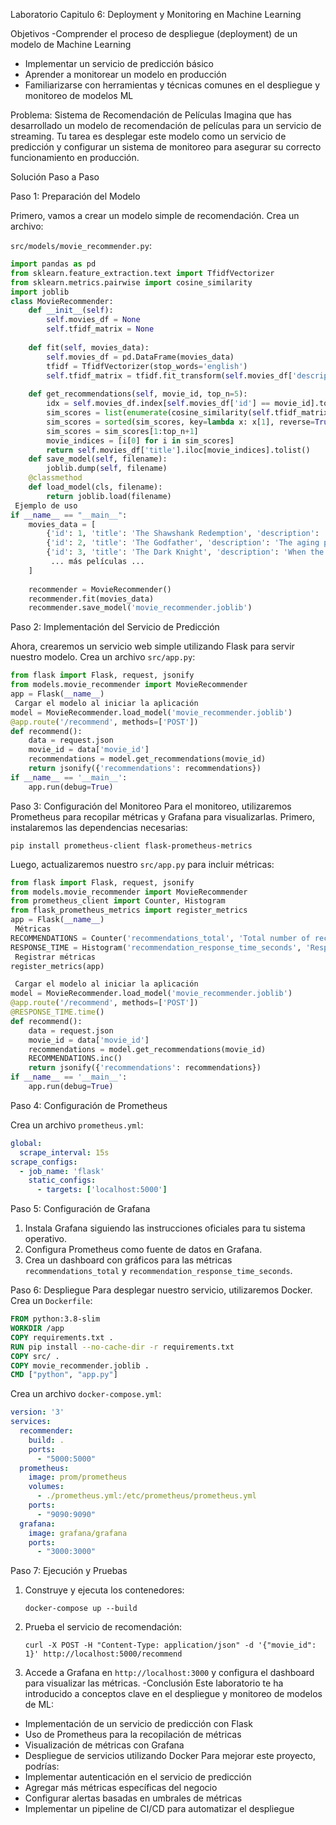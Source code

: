 Laboratorio Capitulo 6: Deployment y Monitoring en Machine Learning


 Objetivos
-Comprender el proceso de despliegue (deployment) de un modelo de Machine Learning
-	Implementar un servicio de predicción básico
-	Aprender a monitorear un modelo en producción
-	Familiarizarse con herramientas y técnicas comunes en el despliegue y monitoreo de modelos ML

 Problema: 
Sistema de Recomendación de Películas
Imagina que has desarrollado un modelo de recomendación de películas para un servicio de streaming. Tu tarea es desplegar este modelo como un servicio de predicción y configurar un sistema de monitoreo para asegurar su correcto funcionamiento en producción.

Solución Paso a Paso

Paso 1: Preparación del Modelo

Primero, vamos a crear un modelo simple de recomendación. Crea un archivo:

`src/models/movie_recommender.py`:
```python
import pandas as pd
from sklearn.feature_extraction.text import TfidfVectorizer
from sklearn.metrics.pairwise import cosine_similarity
import joblib
class MovieRecommender:
    def __init__(self):
        self.movies_df = None
        self.tfidf_matrix = None
        
    def fit(self, movies_data):
        self.movies_df = pd.DataFrame(movies_data)
        tfidf = TfidfVectorizer(stop_words='english')
        self.tfidf_matrix = tfidf.fit_transform(self.movies_df['description'])
        
    def get_recommendations(self, movie_id, top_n=5):
        idx = self.movies_df.index[self.movies_df['id'] == movie_id].tolist()[0]
        sim_scores = list(enumerate(cosine_similarity(self.tfidf_matrix[idx], self.tfidf_matrix)[0]))
        sim_scores = sorted(sim_scores, key=lambda x: x[1], reverse=True)
        sim_scores = sim_scores[1:top_n+1]
        movie_indices = [i[0] for i in sim_scores]
        return self.movies_df['title'].iloc[movie_indices].tolist()
    def save_model(self, filename):
        joblib.dump(self, filename)
    @classmethod
    def load_model(cls, filename):
        return joblib.load(filename)
 Ejemplo de uso
if __name__ == "__main__":
    movies_data = [
        {'id': 1, 'title': 'The Shawshank Redemption', 'description': 'Two imprisoned men bond over a number of years...'},
        {'id': 2, 'title': 'The Godfather', 'description': 'The aging patriarch of an organized crime dynasty...'},
        {'id': 3, 'title': 'The Dark Knight', 'description': 'When the menace known as the Joker emerges from his mysterious past...'},
         ... más películas ...
    ]
    
    recommender = MovieRecommender()
    recommender.fit(movies_data)
    recommender.save_model('movie_recommender.joblib')
```
Paso 2: Implementación del Servicio de Predicción

Ahora, crearemos un servicio web simple utilizando Flask para servir nuestro modelo. Crea un archivo `src/app.py`:
```python
from flask import Flask, request, jsonify
from models.movie_recommender import MovieRecommender
app = Flask(__name__)
 Cargar el modelo al iniciar la aplicación
model = MovieRecommender.load_model('movie_recommender.joblib')
@app.route('/recommend', methods=['POST'])
def recommend():
    data = request.json
    movie_id = data['movie_id']
    recommendations = model.get_recommendations(movie_id)
    return jsonify({'recommendations': recommendations})
if __name__ == '__main__':
    app.run(debug=True)
```
Paso 3: Configuración del Monitoreo
Para el monitoreo, utilizaremos Prometheus para recopilar métricas y Grafana para visualizarlas. Primero, instalaremos las dependencias necesarias:
```
pip install prometheus-client flask-prometheus-metrics
```
Luego, actualizaremos nuestro `src/app.py` para incluir métricas:
```python
from flask import Flask, request, jsonify
from models.movie_recommender import MovieRecommender
from prometheus_client import Counter, Histogram
from flask_prometheus_metrics import register_metrics
app = Flask(__name__)
 Métricas
RECOMMENDATIONS = Counter('recommendations_total', 'Total number of recommendations made')
RESPONSE_TIME = Histogram('recommendation_response_time_seconds', 'Response time for recommendations')
 Registrar métricas
register_metrics(app)

 Cargar el modelo al iniciar la aplicación
model = MovieRecommender.load_model('movie_recommender.joblib')
@app.route('/recommend', methods=['POST'])
@RESPONSE_TIME.time()
def recommend():
    data = request.json
    movie_id = data['movie_id']
    recommendations = model.get_recommendations(movie_id)
    RECOMMENDATIONS.inc()
    return jsonify({'recommendations': recommendations})
if __name__ == '__main__':
    app.run(debug=True)
```
Paso 4: Configuración de Prometheus

Crea un archivo `prometheus.yml`:
```yaml
global:
  scrape_interval: 15s
scrape_configs:
  - job_name: 'flask'
    static_configs:
      - targets: ['localhost:5000']
```
Paso 5: Configuración de Grafana

1. Instala Grafana siguiendo las instrucciones oficiales para tu sistema operativo.
2. Configura Prometheus como fuente de datos en Grafana.
3. Crea un dashboard con gráficos para las métricas `recommendations_total` y `recommendation_response_time_seconds`.

Paso 6: Despliegue
Para desplegar nuestro servicio, utilizaremos Docker. Crea un `Dockerfile`:
```dockerfile
FROM python:3.8-slim
WORKDIR /app
COPY requirements.txt .
RUN pip install --no-cache-dir -r requirements.txt
COPY src/ .
COPY movie_recommender.joblib .
CMD ["python", "app.py"]
```
Crea un archivo `docker-compose.yml`:
```yaml
version: '3'
services:
  recommender:
    build: .
    ports:
      - "5000:5000"
  prometheus:
    image: prom/prometheus
    volumes:
      - ./prometheus.yml:/etc/prometheus/prometheus.yml
    ports:
      - "9090:9090"
  grafana:
    image: grafana/grafana
    ports:
      - "3000:3000"
```
 Paso 7: Ejecución y Pruebas

1. Construye y ejecuta los contenedores:
   ```
   docker-compose up --build
   ```
2. Prueba el servicio de recomendación:
   ```
   curl -X POST -H "Content-Type: application/json" -d '{"movie_id": 1}' http://localhost:5000/recommend
   ```
3. Accede a Grafana en `http://localhost:3000` y configura el dashboard para visualizar las métricas.
-Conclusión
Este laboratorio te ha introducido a conceptos clave en el despliegue y monitoreo de modelos de ML:
- Implementación de un servicio de predicción con Flask
- Uso de Prometheus para la recopilación de métricas
- Visualización de métricas con Grafana
- Despliegue de servicios utilizando Docker
Para mejorar este proyecto, podrías:
- Implementar autenticación en el servicio de predicción
- Agregar más métricas específicas del negocio
- Configurar alertas basadas en umbrales de métricas
- Implementar un pipeline de CI/CD para automatizar el despliegue

